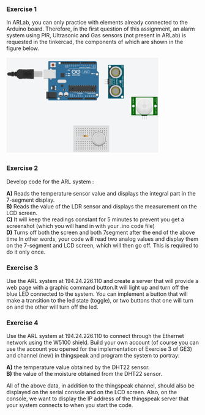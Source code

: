
### Exercise 1
In ARLab, you can only practice with elements already connected to the Arduino board. Therefore, in the first question of this assignment, an alarm system using PIR, Ultrasonic and Gas sensors (not present in ARLab) is requested in the tinkercad, the components of which are shown in the figure below.

![alt text](https://github.com/ioankats93/Hellenic_Open_University_Msc/blob/master/Fourth_Assignment/readme_images/Screen%20Shot%202019-05-03%20at%2017.55.52.png)



### Exercise 2
Develop code for the ARL system :

__A)__ Reads the temperature sensor value and displays the integral part in the 7-segment display.  
__B)__ Reads the value of the LDR sensor and displays the measurement on the LCD screen.    
__C)__ It will keep the readings constant for 5 minutes to prevent you get a screenshot (which you will hand in with your .ino code file)   
__D)__ Turns off both the screen and both 7segment after the end of the above time
In other words, your code will read two analog values ​​and display them on the 7-segment and LCD screen, which will then go off. This is required to do it only once.  


### Exercise 3
Use the ARL system at 194.24.226.110 and create a server that will provide a web page with a graphic command button.It will light up and turn off the blue LED connected to the system. You can implement a button that will make a transition to the led state (toggle), or two buttons that one will turn on and the other will turn off the led.

### Exercise 4
Use the ARL system at 194.24.226.110 to connect through the Ethernet network using the W5100 shield. Build your own account (of course you can use the account you opened for the implementation of Exercise 3 of GE3) and channel (new) in thingspeak and program the system to portray:   

__A)__ the temperature value obtained by the DHT22 sensor.     
__B)__ the value of the moisture obtained from the DHT22 sensor.     

All of the above data, in addition to the thingspeak channel, should also be displayed on the serial console and on the LCD screen. Also, on the console, we want to display the IP address of the thingspeak server that your system connects to when you start the code.